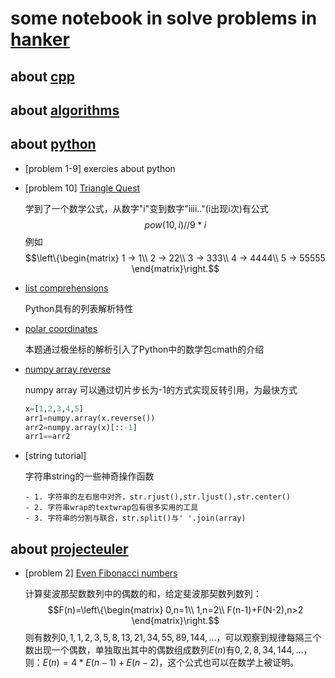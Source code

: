 # some notebook in solve problems in [hanker](https://www.hackerrank.com/)

## about [cpp](https://www.hackerrank.com/domains/cpp)

## about [algorithms](https://www.hackerrank.com/domains/algorithms)

## about [python](https://www.hackerrank.com/domains/python)

- [problem 1-9] exercies about python
- [problem 10] [Triangle Quest](https://www.hackerrank.com/challenges/python-quest-1/problem)

    学到了一个数学公式，从数字"i"变到数字"iiii.."(i出现i次)有公式
    $$pow(10,i)//9*i$$
    例如
    $$\left\{\begin{matrix}
    1 -> 1\\ 
    2 -> 22\\ 
    3 -> 333\\ 
    4 -> 4444\\ 
    5 -> 55555
    \end{matrix}\right.$$
- [list comprehensions](https://www.hackerrank.com/challenges/list-comprehensions/problem)
  
    Python具有的列表解析特性

- [polar coordinates](https://www.hackerrank.com/challenges/polar-coordinates/problem)

    本题通过极坐标的解析引入了Python中的数学包cmath的介绍

- [numpy array reverse](https://www.hackerrank.com/challenges/np-arrays/problem)

    numpy array 可以通过切片步长为-1的方式实现反转引用，为最快方式
    ```python
    x=[1,2,3,4,5]
    arr1=numpy.array(x.reverse())
    arr2=numpy.array(x)[::-1]
    arr1==arr2
    ```

- [string tutorial]

    字符串string的一些神奇操作函数

      - 1. 字符串的左右居中对齐，str.rjust(),str.ljust(),str.center()
      - 2. 字符串wrap的textwrap包有很多实用的工具
      - 3. 字符串的分割与联合，str.split()与' '.join(array)

## about [projecteuler](https://www.hackerrank.com/contests/projecteuler/challenges)
- [problem 2] [Even Fibonacci numbers](https://www.hackerrank.com/contests/projecteuler/challenges/euler002)
  
  计算斐波那契数数列中的偶数的和，给定斐波那契数列数列：
    $$F(n)=\left\{\begin{matrix}
    0,n=1\\ 
    1,n=2\\ 
    F(n-1)+F(N-2),n>2
    \end{matrix}\right.$$
  则有数列$0,1,1,2,3,5,8,13,21,34,55,89,144,...$，可以观察到规律每隔三个数出现一个偶数，单独取出其中的偶数组成数列$E(n)$有$0,2,8,34,144,...$，则：$E(n)=4*E(n-1)+E(n-2)$，这个公式也可以在数学上被证明。